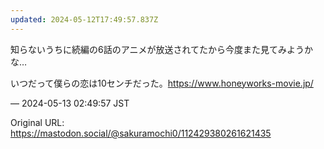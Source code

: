 ```yaml
---
updated: 2024-05-12T17:49:57.837Z
---
```


<p>知らないうちに続編の6話のアニメが放送されてたから今度また見てみようかな…</p><p>いつだって僕らの恋は10センチだった。<a href="https://www.honeyworks-movie.jp/" target="_blank" rel="nofollow noopener noreferrer" translate="no"><span class="invisible">https://www.</span><span class="">honeyworks-movie.jp/</span><span class="invisible"></span></a></p>

&mdash; 2024-05-13 02:49:57 JST

Original URL: https://mastodon.social/@sakuramochi0/112429380261621435
